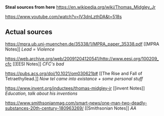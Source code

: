 **Steal sources from here**
https://en.wikipedia.org/wiki/Thomas_Midgley_Jr

https://www.youtube.com/watch?v=IV3dnLzthDA&t=518s



## Actual sources

https://mpra.ub.uni-muenchen.de/35338/1/MPRA_paper_35338.pdf [[MPRA Notes]]
*Lead = Violence*

https://web.archive.org/web/20091204120541/http://www.eesi.org/100209_cfc [[EESI Notes]]
*CFC's bad*

https://pubs.acs.org/doi/10.1021/om030621b# [[The Rise and Fall of Tetraethyllead.]]
*Now tel came into existance + some personal stuff*

https://www.invent.org/inductees/thomas-midgley-jr [[invent Notes]]
*Education, talk about his inventions*

https://www.smithsonianmag.com/smart-news/one-man-two-deadly-substances-20th-century-180963269/ [[Smithsonian Notes]]
*AA*